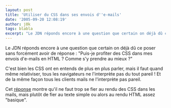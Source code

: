 ```yaml
---
layout: post
title: 'Utiliser du CSS dans ses envois d''e-mails'
date: '2005-09-20 12:08:19'
author: j0k
tags: blabla
excerpt: "Le JDN réponds encore à une question que certain on déjà dû ce poser sans forcément avoir de réponse : \"Puis-je profiter des CSS dans mes envois d'e-mails en HTML ? Comme s'y prendre au mieux ?\"     \nC'est bien les CSS ont en entends de plus en plus parler, mais il faut quand même relativiser, tous les navigateurs ne l'interprète pas du tout pareil ! Et de la      …"
---
```


Le JDN réponds encore à une question que certain on déjà dû ce poser sans forcément avoir de réponse : "Puis-je profiter des CSS dans mes envois d'e-mails en HTML ? Comme s'y prendre au mieux ?"

C'est bien les CSS ont en entends de plus en plus parler, mais il faut quand même relativiser, tous les navigateurs ne l'interprète pas du tout pareil ! Et de la même façon tous les clients mails ne l'interprète pas pareil.

Cet [réponse](http://developpeur.journaldunet.com/tutoriel/css/050914-css-mail.shtml) montre qu'il ne faut trop se fier au rendu des CSS dans les mails, mais plutôt de fier au texte simple ou alors au rendu HTML assez "basique".
